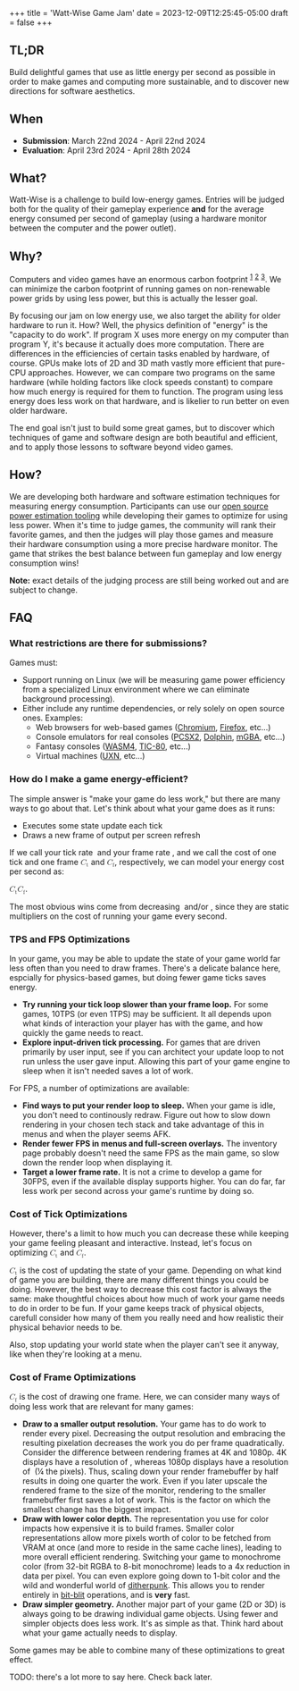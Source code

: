 +++
title = 'Watt-Wise Game Jam'
date = 2023-12-09T12:25:45-05:00
draft = false
+++

## TL;DR

Build delightful games that use as little energy per second as possible in order to make games and computing more sustainable, and to discover new directions for software aesthetics.

## When

- **Submission**: March 22nd 2024 - April 22nd 2024
- **Evaluation**: April 23rd 2024 - April 28th 2024

## What?

Watt-Wise is a challenge to build low-energy games. Entries will be judged both for the quality of their gameplay experience **and** for the average energy consumed per second of gameplay (using a hardware monitor between the computer and the power outlet).

## Why?

Computers and video games have an enormous carbon footprint
<sup><a href="https://www.sciencedaily.com/releases/2021/09/210910121715.htm">1</a></sup>
<sup><a href="https://gtg.benabraham.net/can-we-put-a-number-on-the-game-industrys-annual-climate-footprint-part-1-game-development/">2</a></sup>
<sup><a href="https://news.mit.edu/2022/how-can-we-reduce-carbon-footprint-global-computing-0428">3</a></sup>.
We can minimize the carbon footprint of running games on non-renewable power grids by using less power, but this is actually the lesser goal.

By focusing our jam on low energy use, we also target the ability for older hardware to run it. How? Well, the physics definition of "energy" is the "capacity to do work". If program X uses more energy on my computer than program Y, it's because it actually does more computation. There are differences in the efficiencies of certain tasks enabled by hardware, of course. GPUs make lots of 2D and 3D math vastly more efficient that pure-CPU approaches. However, we can compare two programs on the same hardware (while holding factors like clock speeds constant) to compare how much energy is required for them to function. The program using less energy does less work on that hardware, and is likelier to run better on even older hardware.

The end goal isn't just to build some great games, but to discover which techniques of game and software design are both beautiful and efficient, and to apply those lessons to software beyond video games.

## How?

We are developing both hardware and software estimation techniques for measuring energy consumption. Participants can use our [open source power estimation tooling](https://github.com/wattwisegames/watt-wiser) while developing their games to optimize for using less power.
When it's time to judge games, the community will rank their favorite games, and then the judges will play those games and measure their hardware consumption using a more precise hardware monitor. The game that strikes the best balance between fun gameplay and low energy consumption wins!

__Note:__ exact details of the judging process are still being worked out and are subject to change.

## FAQ

### What restrictions are there for submissions?

Games must:

- Support running on Linux (we will be measuring game power efficiency from a specialized Linux environment where we can eliminate background processing).
- Either include any runtime dependencies, or rely solely on open source ones. Examples:
    - Web browsers for web-based games ([Chromium](https://www.chromium.org/Home/), [Firefox](https://www.mozilla.org/en-US/firefox/new/), etc...)
    - Console emulators for real consoles ([PCSX2](https://pcsx2.net/), [Dolphin](https://dolphin-emu.org/), [mGBA](https://mgba.io/), etc...)
    - Fantasy consoles ([WASM4](https://wasm4.org/), [TIC-80](https://tic80.com/), etc...)
    - Virtual machines ([UXN](https://100r.co/site/uxn.html), etc...)

### How do I make a game energy-efficient?

The simple answer is "make your game do less work," but there are many ways to go about that. Let's think about what your game does as it runs:

- Executes some state update each tick
- Draws a new frame of output per screen refresh

If we call your tick rate
<math>tps</math>
and your frame rate
<math>fps</math>,
and we call the cost of one tick and one frame
<math><msub><mi>C</mi><mn>t</mn></msub></math>
and
<math><msub><mi>C</mi><mn>f</mn></msub></math>,
respectively, we can model your energy cost per second as:

<math>tps&times;<msub><mi>C</mi><mn>t</mn></msub>&plus;fps&times;<msub><mi>C</mi><mn>f</mn></msub></math>.

The most obvious wins come from decreasing
<math>tps</math>
and/or
<math>fps</math>,
since they are static multipliers on the cost of running your game every second.

### TPS and FPS Optimizations

In your game, you may be able to update the state of your game world far less often than you need to draw frames. There's a delicate balance here, espcially for physics-based games, but doing fewer game ticks saves energy.

- **Try running your tick loop slower than your frame loop.** For some games, 10TPS (or even 1TPS) may be sufficient. It all depends upon what kinds of interaction your player has with the game, and how quickly the game needs to react.
- **Explore input-driven tick processing.** For games that are driven primarily by user input, see if you can architect your update loop to not run unless the user gave input. Allowing this part of your game engine to sleep when it isn't needed saves a lot of work.

For FPS, a number of optimizations are available:

- **Find ways to put your render loop to sleep.** When your game is idle, you don't need to continously redraw. Figure out how to slow down rendering in your chosen tech stack and take advantage of this in menus and when the player seems AFK.
- **Render fewer FPS in menus and full-screen overlays.** The inventory page probably doesn't need the same FPS as the main game, so slow down the render loop when displaying it.
- **Target a lower frame rate.** It is not a crime to develop a game for 30FPS, even if the available display supports higher. You can do far, far less work per second across your game's runtime by doing so.

### Cost of Tick Optimizations

However, there's a limit to how much you can decrease these while keeping your game feeling pleasant and interactive. Instead, let's focus on optimizing
<math><msub><mi>C</mi><mn>t</mn></msub></math>
and
<math><msub><mi>C</mi><mn>f</mn></msub></math>.

<math><msub><mi>C</mi><mn>t</mn></msub></math> is the cost of updating the state of your game. Depending on what kind of game you are building, there are many different things you could be doing. However, the best way to decrease this cost factor is always the same: make thoughtful choices about how much of work your game needs to do in order to be fun. If your game keeps track of physical objects, carefull consider how many of them you really need and how realistic their physical behavior needs to be.

Also, stop updating your world state when the player can't see it anyway, like when they're looking at a menu.

### Cost of Frame Optimizations

<math><msub><mi>C</mi><mn>f</mn></msub></math> is the cost of drawing one frame. Here, we can consider many ways of doing less work that are relevant for many games:

- **Draw to a smaller output resolution.** Your game has to do work to render every pixel. Decreasing the output resolution and embracing the resulting pixelation decreases the work you do per frame quadratically. Consider the difference between rendering frames at 4K and 1080p. 4K displays have a resolution of
<math>3,840&times;2,160&equals;8,294,400px</math>,
whereas 1080p displays have a resolution of
<math>1,920&times;1,080&equals;2,073,600px</math>
(&frac14; the pixels). Thus, scaling down your render framebuffer by half results in doing one quarter the work. Even if you later upscale the rendered frame to the size of the monitor, rendering to the smaller framebuffer first saves a lot of work. This is the factor on which the smallest change has the biggest impact.
- **Draw with lower color depth.** The representation you use for color impacts how expensive it is to build frames. Smaller color representations allow more pixels worth of color to be fetched from VRAM at once (and more to reside in the same cache lines), leading to more overall efficient rendering. Switching your game to monochrome color (from 32-bit RGBA to 8-bit monochrome) leads to a 4x reduction in data per pixel. You can even explore going down to 1-bit color and the wild and wonderful world of [ditherpunk](https://surma.dev/things/ditherpunk/). This allows you to render entirely in [bit-blit](https://en.wikipedia.org/wiki/Bit_blit) operations, and is **very** fast.
- **Draw simpler geometry.** Another major part of your game (2D or 3D) is always going to be drawing individual game objects. Using fewer and simpler objects does less work. It's as simple as that. Think hard about what your game actually needs to display.

Some games may be able to combine many of these optimizations to great effect.

TODO: there's a lot more to say here. Check back later.
